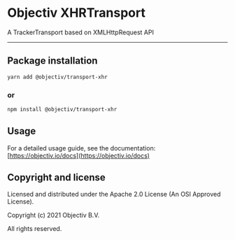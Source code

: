 # Objectiv XHRTransport

A TrackerTransport based on XMLHttpRequest API

---

## Package installation

```sh
yarn add @objectiv/transport-xhr
```

### or

```sh
npm install @objectiv/transport-xhr
```

## Usage

For a detailed usage guide, see the documentation: [https://objectiv.io/docs](https://objectiv.io/docs)

## Copyright and license

Licensed and distributed under the Apache 2.0 License (An OSI Approved License).

Copyright (c) 2021 Objectiv B.V.

All rights reserved.
